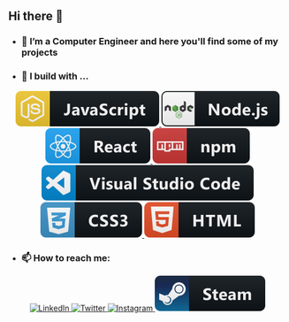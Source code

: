 <h2> Hi there 👋</h2>

- <h3>🔭 I’m a Computer Engineer and here you'll find some of my projects</h3>

- <h3>🌱 I build with ...</h3>
<p align="center">
  <a href="#" rel="nofollow">
    <img src="https://github.com/MikeCodesDotNET/ColoredBadges/blob/master/svg/dev/languages/js.svg" alt="JS" style="max-width:100%;">
  </a>
  <a href="#" rel="nofollow">
    <img src="https://github.com/MikeCodesDotNET/ColoredBadges/blob/master/svg/dev/frameworks/nodejs.svg" alt="Node" style="max-width:100%;">
  </a>
  <a href="#" rel="nofollow">
    <img src="https://github.com/MikeCodesDotNET/ColoredBadges/blob/master/svg/dev/frameworks/react.svg" alt="React" style="max-width:100%;">
  </a>
  <a href="#" rel="nofollow">
    <img src="https://github.com/MikeCodesDotNET/ColoredBadges/blob/master/svg/dev/services/npm.svg" alt="NPM" style="max-width:100%;">
  </a>
  <a href="#" rel="nofollow">
    <img src="https://github.com/MikeCodesDotNET/ColoredBadges/blob/master/svg/dev/tools/visualstudio_code.svg" alt="VSCode" style="max-width:100%;">
  </a>
  <a href="#" rel="nofollow">
    <img src="https://github.com/MikeCodesDotNET/ColoredBadges/blob/master/svg/dev/languages/css3.svg" alt="CSS3" style="max-width:100%;">
  </a>
  <a href="#" rel="nofollow">
    <img src="https://github.com/MikeCodesDotNET/ColoredBadges/blob/master/svg/dev/languages/html.svg" alt="HTML5" style="max-width:100%;">
  </a>
</p>

- <h3>📫 How to reach me:</h3>
<p align="center">
  <a href="https://www.linkedin.com/in/whalyf/" rel="nofollow">
    <img src="https://raw.githubusercontent.com/MikeCodesDotNET/MikeCodesDotNET/a8abbf37441f3253f74ea255a47f289208d7568c/Resources/linkedIn.svg" alt="LinkedIn" style="max-width:100%;">
  </a>
  <a href="https://twitter.com/whalyf1" rel="nofollow">
    <img src="https://raw.githubusercontent.com/MikeCodesDotNET/MikeCodesDotNET/a8abbf37441f3253f74ea255a47f289208d7568c/Resources/twitter.svg" alt="Twitter" style="max-width:100%;">
  </a>
  <a href="https://www.instagram.com/whalyf1/" rel="nofollow">
    <img src="https://raw.githubusercontent.com/MikeCodesDotNET/MikeCodesDotNET/a8abbf37441f3253f74ea255a47f289208d7568c/Resources/instagram.svg" alt="Instagram" style="max-width:100%;">
  </a>
  <a href="https://steamcommunity.com/id/whalyf1/" rel="nofollow">
    <img src="https://github.com/MikeCodesDotNET/ColoredBadges/blob/master/svg/social/steam.svg" alt="Steam" style="max-width:100%;">
  </a>
</p>
